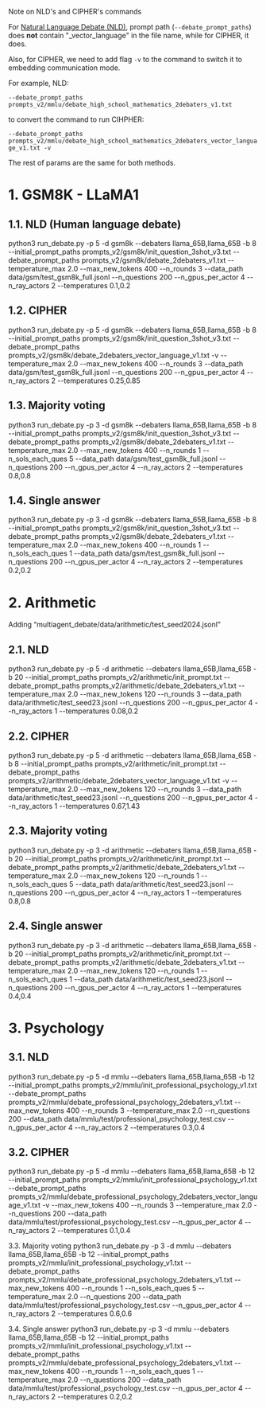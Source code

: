 Note on NLD's and CIPHER's commands

For [Natural Language Debate (NLD)](https://arxiv.org/abs/2305.14325), prompt path (`--debate_prompt_paths`) does **not** contain "_vector_language" in the file name, while for CIPHER, it does. 

Also, for CIPHER, we need to add flag `-v` to the command to switch it to embedding communication mode.

For example, NLD:

`--debate_prompt_paths prompts_v2/mmlu/debate_high_school_mathematics_2debaters_v1.txt` 

to convert the command to run CIHPHER:

`--debate_prompt_paths prompts_v2/mmlu/debate_high_school_mathematics_2debaters_vector_language_v1.txt -v`

The rest of params are the same for both methods.



# 1. GSM8K - LLaMA1
## 1.1. NLD (Human language debate)
python3 run_debate.py -p 5 -d gsm8k  --debaters llama_65B,llama_65B -b 8 --initial_prompt_paths prompts_v2/gsm8k/init_question_3shot_v3.txt --debate_prompt_paths prompts_v2/gsm8k/debate_2debaters_v1.txt --temperature_max 2.0 --max_new_tokens 400 --n_rounds 3 --data_path data/gsm/test_gsm8k_full.jsonl --n_questions 200 --n_gpus_per_actor 4 --n_ray_actors 2 --temperatures 0.1,0.2


## 1.2. CIPHER 

python3 run_debate.py -p 5 -d gsm8k --debaters llama_65B,llama_65B -b 8 --initial_prompt_paths prompts_v2/gsm8k/init_question_3shot_v3.txt --debate_prompt_paths prompts_v2/gsm8k/debate_2debaters_vector_language_v1.txt -v --temperature_max 2.0 --max_new_tokens 400 --n_rounds 3 --data_path data/gsm/test_gsm8k_full.jsonl --n_questions 200 --n_gpus_per_actor 4 --n_ray_actors 2 --temperatures 0.25,0.85

## 1.3. Majority voting
python3 run_debate.py -p 3 -d gsm8k --debaters llama_65B,llama_65B -b 8 --initial_prompt_paths prompts_v2/gsm8k/init_question_3shot_v3.txt --debate_prompt_paths prompts_v2/gsm8k/debate_2debaters_v1.txt --temperature_max 2.0 --max_new_tokens 400 --n_rounds 1 --n_sols_each_ques 5 --data_path data/gsm/test_gsm8k_full.jsonl --n_questions 200 --n_gpus_per_actor 4 --n_ray_actors 2 --temperatures 0.8,0.8

## 1.4. Single answer
python3 run_debate.py -p 3 -d gsm8k --debaters llama_65B,llama_65B -b 8 --initial_prompt_paths prompts_v2/gsm8k/init_question_3shot_v3.txt --debate_prompt_paths prompts_v2/gsm8k/debate_2debaters_v1.txt --temperature_max 2.0 --max_new_tokens 400 --n_rounds 1 --n_sols_each_ques 1 --data_path data/gsm/test_gsm8k_full.jsonl --n_questions 200 --n_gpus_per_actor 4 --n_ray_actors 2 --temperatures 0.2,0.2

# 2. Arithmetic
Adding “multiagent_debate/data/arithmetic/test_seed2024.jsonl”

## 2.1. NLD
python3 run_debate.py -p 5 -d arithmetic --debaters llama_65B,llama_65B -b 20 --initial_prompt_paths prompts_v2/arithmetic/init_prompt.txt --debate_prompt_paths prompts_v2/arithmetic/debate_2debaters_v1.txt --temperature_max 2.0 --max_new_tokens 120 --n_rounds 3 --data_path data/arithmetic/test_seed23.jsonl --n_questions 200 --n_gpus_per_actor 4 --n_ray_actors 1 --temperatures 0.08,0.2


## 2.2. CIPHER

python3 run_debate.py -p 5 -d arithmetic --debaters llama_65B,llama_65B -b 8 --initial_prompt_paths prompts_v2/arithmetic/init_prompt.txt --debate_prompt_paths prompts_v2/arithmetic/debate_2debaters_vector_language_v1.txt -v --temperature_max 2.0 --max_new_tokens 120 --n_rounds 3 --data_path data/arithmetic/test_seed23.jsonl --n_questions 200 --n_gpus_per_actor 4 --n_ray_actors 1 --temperatures 0.67,1.43

## 2.3. Majority voting
python3 run_debate.py -p 3 -d arithmetic --debaters llama_65B,llama_65B -b 20 --initial_prompt_paths prompts_v2/arithmetic/init_prompt.txt --debate_prompt_paths prompts_v2/arithmetic/debate_2debaters_v1.txt --temperature_max 2.0 --max_new_tokens 120 --n_rounds 1 --n_sols_each_ques 5 --data_path data/arithmetic/test_seed23.jsonl --n_questions 200 --n_gpus_per_actor 4 --n_ray_actors 1 --temperatures 0.8,0.8


## 2.4. Single answer
python3 run_debate.py -p 3 -d arithmetic --debaters llama_65B,llama_65B -b 20 --initial_prompt_paths prompts_v2/arithmetic/init_prompt.txt --debate_prompt_paths prompts_v2/arithmetic/debate_2debaters_v1.txt --temperature_max 2.0 --max_new_tokens 120 --n_rounds 1 --n_sols_each_ques 1 --data_path data/arithmetic/test_seed23.jsonl --n_questions 200 --n_gpus_per_actor 4 --n_ray_actors 1 --temperatures 0.4,0.4

# 3. Psychology 
## 3.1. NLD

python3 run_debate.py -p 5 -d mmlu --debaters llama_65B,llama_65B -b 12 --initial_prompt_paths prompts_v2/mmlu/init_professional_psychology_v1.txt --debate_prompt_paths prompts_v2/mmlu/debate_professional_psychology_2debaters_v1.txt --max_new_tokens 400 --n_rounds 3 --temperature_max 2.0 --n_questions 200 --data_path data/mmlu/test/professional_psychology_test.csv --n_gpus_per_actor 4 --n_ray_actors 2 --temperatures 0.3,0.4

## 3.2. CIPHER

python3 run_debate.py -p 5 -d mmlu --debaters llama_65B,llama_65B -b 12 --initial_prompt_paths prompts_v2/mmlu/init_professional_psychology_v1.txt --debate_prompt_paths prompts_v2/mmlu/debate_professional_psychology_2debaters_vector_language_v1.txt -v --max_new_tokens 400 --n_rounds 3 --temperature_max 2.0 --n_questions 200 --data_path data/mmlu/test/professional_psychology_test.csv --n_gpus_per_actor 4 --n_ray_actors 2 --temperatures 0.1,0.4

3.3. Majority voting
python3 run_debate.py -p 3 -d mmlu --debaters llama_65B,llama_65B -b 12 --initial_prompt_paths prompts_v2/mmlu/init_professional_psychology_v1.txt --debate_prompt_paths prompts_v2/mmlu/debate_professional_psychology_2debaters_v1.txt --max_new_tokens 400 --n_rounds 1 --n_sols_each_ques 5 --temperature_max 2.0 --n_questions 200 --data_path data/mmlu/test/professional_psychology_test.csv --n_gpus_per_actor 4 --n_ray_actors 2 --temperatures 0.6,0.6

3.4. Single answer
python3 run_debate.py -p 3 -d mmlu --debaters llama_65B,llama_65B -b 12 --initial_prompt_paths prompts_v2/mmlu/init_professional_psychology_v1.txt --debate_prompt_paths prompts_v2/mmlu/debate_professional_psychology_2debaters_v1.txt --max_new_tokens 400 --n_rounds 1 --n_sols_each_ques 1 --temperature_max 2.0 --n_questions 200 --data_path data/mmlu/test/professional_psychology_test.csv --n_gpus_per_actor 4 --n_ray_actors 2 --temperatures 0.2,0.2
